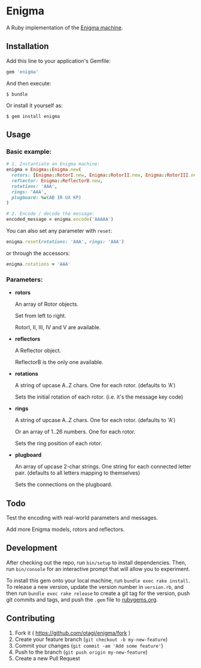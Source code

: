 # Enigma

A Ruby implementation of the [Enigma machine](https://en.wikipedia.org/wiki/Enigma_machine).

## Installation

Add this line to your application's Gemfile:

```ruby
gem 'enigma'
```

And then execute:

    $ bundle

Or install it yourself as:

    $ gem install enigma

## Usage

### Basic example:

```ruby
# 1. Instantiate an Enigma machine:
enigma = Enigma::Enigma.new(
  rotors: [Enigma::RotorI.new, Enigma::RotorII.new, Enigma::RotorIII.new],
  reflector: Enigma::ReflectorB.new,
  rotations: 'AAA',
  rings: 'AAA',
  plugboard: %w(AB IR UX KP)
)

# 2. Encode / decode the message:
encoded_message = enigma.encode('AAAAA')
```

You can also set any parameter with `reset`:

```ruby
enigma.reset(rotations: 'AAA', rings: 'AAA')
```

or through the accessors:

```ruby
enigma.rotations = 'AAA'
```

### Parameters:

- **rotors**
	
	An array of Rotor objects.
	
	Set from left to right.
	
	RotorI, II, III, IV and V are available.

- **reflectors**
	
	A Reflector object.
	
	ReflectorB is the only one available.

- **rotations**
	
	A string of upcase A..Z chars. One for each rotor. (defaults to 'A')
	
	Sets the initial rotation of each rotor. (i.e. it's the message key code)

- **rings**
	
	A string of upcase A..Z chars. One for each rotor. (defaults to 'A')
	
	Or an array of 1..26 numbers. One for each rotor.
	
	Sets the ring position of each rotor.

- **plugboard**
	
	An array of upcase 2-char strings. One string for each connected letter pair. (defaults to all letters mapping to themselves)

	Sets the connections on the plugboard.

## Todo

Test the encoding with real-world parameters and messages.

Add more Enigma models, rotors and reflectors.

## Development

After checking out the repo, run `bin/setup` to install dependencies. Then, run `bin/console` for an interactive prompt that will allow you to experiment.

To install this gem onto your local machine, run `bundle exec rake install`. To release a new version, update the version number in `version.rb`, and then run `bundle exec rake release` to create a git tag for the version, push git commits and tags, and push the `.gem` file to [rubygems.org](https://rubygems.org).

## Contributing

1. Fork it ( https://github.com/otagi/enigma/fork )
2. Create your feature branch (`git checkout -b my-new-feature`)
3. Commit your changes (`git commit -am 'Add some feature'`)
4. Push to the branch (`git push origin my-new-feature`)
5. Create a new Pull Request
